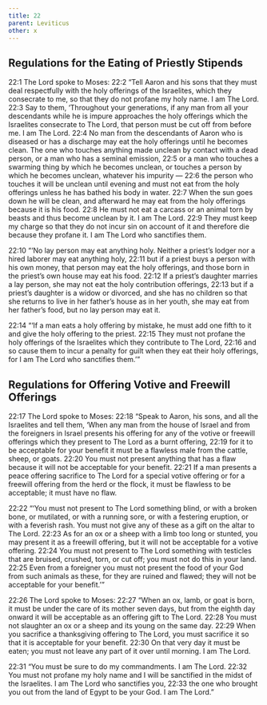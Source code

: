 ```yaml
---
title: 22
parent: Leviticus
other: x
---
```


## Regulations for the Eating of Priestly Stipends

<a name="22:1">22:1</a> The Lord spoke to Moses: <a name="22:2">22:2</a> “Tell Aaron and his sons that they must deal respectfully with the holy offerings of the Israelites, which they consecrate to me, so that they do not profane my holy name. I am The Lord. <a name="22:3">22:3</a> Say to them, ‘Throughout your generations, if any man from all your descendants while he is impure approaches the holy offerings which the Israelites consecrate to The Lord, that person must be cut off from before me. I am The Lord. <a name="22:4">22:4</a> No man from the descendants of Aaron who is diseased or has a discharge may eat the holy offerings until he becomes clean. The one who touches anything made unclean by contact with a dead person, or a man who has a seminal emission, <a name="22:5">22:5</a> or a man who touches a swarming thing by which he becomes unclean, or touches a person by which he becomes unclean, whatever his impurity — <a name="22:6">22:6</a> the person who touches it will be unclean until evening and must not eat from the holy offerings unless he has bathed his body in water. <a name="22:7">22:7</a> When the sun goes down he will be clean, and afterward he may eat from the holy offerings because it is his food. <a name="22:8">22:8</a> He must not eat a carcass or an animal torn by beasts and thus become unclean by it. I am The Lord. <a name="22:9">22:9</a> They must keep my charge so that they do not incur sin on account of it and therefore die because they profane it. I am The Lord who sanctifies them.

<a name="22:10">22:10</a> “‘No lay person may eat anything holy. Neither a priest’s lodger nor a hired laborer may eat anything holy, <a name="22:11">22:11</a> but if a priest buys a person with his own money, that person may eat the holy offerings, and those born in the priest’s own house may eat his food. <a name="22:12">22:12</a> If a priest’s daughter marries a lay person, she may not eat the holy contribution offerings, <a name="22:13">22:13</a> but if a priest’s daughter is a widow or divorced, and she has no children so that she returns to live in her father’s house as in her youth, she may eat from her father’s food, but no lay person may eat it.

<a name="22:14">22:14</a> “‘If a man eats a holy offering by mistake, he must add one fifth to it and give the holy offering to the priest. <a name="22:15">22:15</a> They must not profane the holy offerings of the Israelites which they contribute to The Lord, <a name="22:16">22:16</a> and so cause them to incur a penalty for guilt when they eat their holy offerings, for I am The Lord who sanctifies them.’”

## Regulations for Offering Votive and Freewill Offerings

<a name="22:17">22:17</a> The Lord spoke to Moses: <a name="22:18">22:18</a> “Speak to Aaron, his sons, and all the Israelites and tell them, ‘When any man from the house of Israel and from the foreigners in Israel presents his offering for any of the votive or freewill offerings which they present to The Lord as a burnt offering, <a name="22:19">22:19</a> for it to be acceptable for your benefit it must be a flawless male from the cattle, sheep, or goats. <a name="22:20">22:20</a> You must not present anything that has a flaw because it will not be acceptable for your benefit. <a name="22:21">22:21</a> If a man presents a peace offering sacrifice to The Lord for a special votive offering or for a freewill offering from the herd or the flock, it must be flawless to be acceptable; it must have no flaw.

<a name="22:22">22:22</a> “‘You must not present to The Lord something blind, or with a broken bone, or mutilated, or with a running sore, or with a festering eruption, or with a feverish rash. You must not give any of these as a gift on the altar to The Lord. <a name="22:23">22:23</a> As for an ox or a sheep with a limb too long or stunted, you may present it as a freewill offering, but it will not be acceptable for a votive offering. <a name="22:24">22:24</a> You must not present to The Lord something with testicles that are bruised, crushed, torn, or cut off; you must not do this in your land. <a name="22:25">22:25</a> Even from a foreigner you must not present the food of your God from such animals as these, for they are ruined and flawed; they will not be acceptable for your benefit.’”

<a name="22:26">22:26</a> The Lord spoke to Moses: <a name="22:27">22:27</a> “When an ox, lamb, or goat is born, it must be under the care of its mother seven days, but from the eighth day onward it will be acceptable as an offering gift to The Lord. <a name="22:28">22:28</a> You must not slaughter an ox or a sheep and its young on the same day. <a name="22:29">22:29</a> When you sacrifice a thanksgiving offering to The Lord, you must sacrifice it so that it is acceptable for your benefit. <a name="22:30">22:30</a> On that very day it must be eaten; you must not leave any part of it over until morning. I am The Lord.

<a name="22:31">22:31</a> “You must be sure to do my commandments. I am The Lord. <a name="22:32">22:32</a> You must not profane my holy name and I will be sanctified in the midst of the Israelites. I am The Lord who sanctifies you, <a name="22:33">22:33</a> the one who brought you out from the land of Egypt to be your God. I am The Lord.”